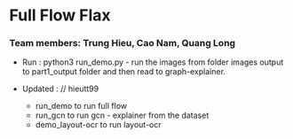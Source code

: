 # Full Flow Flax


### Team members: Trung Hieu, Cao Nam, Quang Long

- Run : python3 run_demo.py - run the images from folder images output to part1_output folder and then read to graph-explainer.

- Updated :
	// hieutt99
	- run_demo to run full flow
	- run_gcn to run gcn - explainer from the dataset
	- demo_layout-ocr to run layout-ocr



